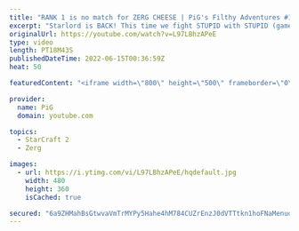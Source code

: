 ```yaml
---
title: "RANK 1 is no match for ZERG CHEESE | PiG's Filthy Adventures #14 - StarCraft 2"
excerpt: "Starlord is BACK! This time we fight STUPID with STUPID (game 1 vs Stephen) then go on to troll RANK 1 on ladder with pure lings (game 2 vs Trigger) 0:00 Fighting stupid with stupid 11:54 Stealing Rank 1 MMR -- The Book of Filth: https://www.pigstarcraft.com/learn/book-of-filth/ The Book of Filth 2.0:"
originalUrl: https://youtube.com/watch?v=L97LBhzAPeE
type: video
length: PT18M43S
publishedDateTime: 2022-06-15T00:36:59Z
heat: 50

featuredContent: "<iframe width=\"800\" height=\"500\" frameborder=\"0\" src=\"https://www.youtube.com/embed/L97LBhzAPeE\" allow=\"accelerometer; autoplay; encrypted-media; gyroscope; picture-in-picture\" allowfullscreen></iframe>"

provider:
  name: PiG
  domain: youtube.com

topics:
  - StarCraft 2
  - Zerg

images:
  - url: https://i.ytimg.com/vi/L97LBhzAPeE/hqdefault.jpg
    width: 480
    height: 360
    isCached: true

secured: "6a9ZHMahBsGtwvaVmTrMYPy5Hahe4hM784CUZrEnzJ0dVTTtkn1hoFNaMenudpux+0aLRw0UjgqHjNEIWsvl70URnJTFkn6dhe7YoCeWpFx3yIxD31uPOkmXwo3TK6lPeM5Lf1v2yv09ovKuzJMYPHPgNWjRos8wpz1Cn5+oePQQS+mdkBl6eFXN7xKAGSyIixBfLfVf2Yt3QNZIEiW7oA4Ofu++BoS5dGx0lkqtJ2lLFwwBri5QUy7PeI+SXxh5SDW/Hf8uiaMOHLVeOTaMm3KIE4NQhWj31XZSYAfQMQSIHL1CwejlTw7Ko6Npcwx5iYtdsGpI+lEhFSUX8O+HQERy0lC03z84GcGyF7yfNJ0YUw8oICDOEeQhlMY2rKsuCHZbJjsy+zNbvaAUwaD4k8PpYJ4XyAFFhNhgyl2Ibe0=;Xoc5XvSphDhB0ebg5cYcRQ=="
---
```


